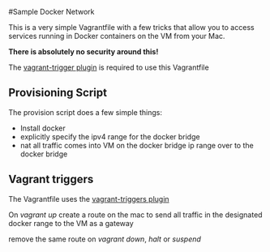 #Sample Docker Network

This is a very simple Vagrantfile with a few tricks that allow you to access services running in Docker containers  on the VM from your Mac.

**There is absolutely no security around this!**

The [vagrant-trigger plugin](https://github.com/emyl/vagrant-triggers) is required to use this Vagrantfile

## Provisioning Script

The provision script does a few simple things:
- Install docker
- explicitly specify the ipv4 range for the docker bridge
- nat all traffic comes into VM on the docker bridge ip range over to the docker bridge

## Vagrant triggers

The Vagrantfile uses the [vagrant-triggers plugin](https://github.com/emyl/vagrant-triggers)

On *vagrant up* create a route on the mac to send all traffic in the designated docker range to the VM as a gateway

remove the same route on *vagrant down*, *halt* or *suspend*

